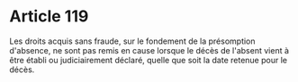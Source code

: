 # Article 119

Les droits acquis sans fraude, sur le fondement de la présomption d'absence, ne sont pas remis en cause lorsque le décès de l'absent vient à être établi ou judiciairement déclaré, quelle que soit la date retenue pour le décès.